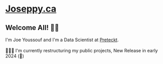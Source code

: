 # [Joseppy.ca](https://joseppy.ca/#home)

<h2> Welcome All! 👋😄 </h2> 

I'm Joe Youssouf and I'm a Data Scientist at [Preteckt](https://preteckt.com/).
<br><br>
🚧🚧🚧 I'm currently restructuring my public projects, New Release in early 2024 (🦆)
